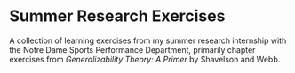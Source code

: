 # Summer Research Exercises
A collection of learning exercises from my summer research internship with the Notre Dame Sports Performance Department, primarily chapter exercises from *Generalizability Theory: A Primer* by Shavelson and Webb.

